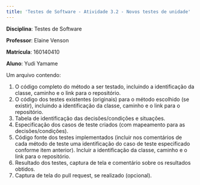 ```yaml
---
title: 'Testes de Software - Atividade 3.2 - Novos testes de unidade' 
---
```


<!--
./sh/md2pdf src/mod3-unit-test/atividade-3-2-novos-testes-de-unidade/atividade-3-2-novos-testes-de-unidade-yudi-yamane.md 

Lista de exercícios:

Link da entrega:
https://aprender3.unb.br/mod/assign/view.php?id=687602

-->

**Disciplina**: Testes de Software

**Professor**: Elaine Venson

**Matrícula**: 160140410

**Aluno**: Yudi Yamame

Um arquivo contendo:

1. O código completo do método a ser testado, incluindo a identificação da classe, caminho e o link para o repositório.
1. O código dos testes existentes (originais) para o método escolhido (se existir), incluindo a identificação da classe, caminho e o link para o repositório.
1. Tabela de identificação das decisões/condições e situações.
1. Especificação dos casos de teste criados (com mapeamento para as decisões/condições).
1.  Código fonte dos testes implementados (incluir nos comentários de cada método de teste uma identificação do caso de teste especificado conforme item anterior). Incluir a identificação da classe, caminho e o link para o repositório.
1. Resultado dos testes, captura de tela e comentário sobre os resultados obtidos.
1. Captura de tela do pull request, se realizado (opcional).
